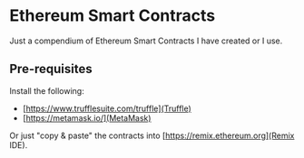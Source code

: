 # Ethereum Smart Contracts

Just a compendium of Ethereum Smart Contracts I have created or I use.

## Pre-requisites

Install the following:

* [https://www.trufflesuite.com/truffle](Truffle)
* [https://metamask.io/](MetaMask)

Or just "copy & paste" the contracts into [https://remix.ethereum.org](Remix IDE).